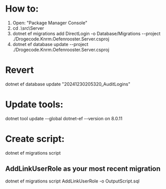 # How to:

1. Open: "Package Manager Console"
2. cd .\src\Server
3. dotnet ef migrations add DirectLogin -o Database/Migrations --project ./Drogecode.Knrm.Oefenrooster.Server.csproj
4. dotnet ef database update --project ./Drogecode.Knrm.Oefenrooster.Server.csproj

# Revert

dotnet ef database update "20241230205320_AuditLogins"

# Update tools:

dotnet tool update --global dotnet-ef --version on 8.0.11

# Create script:

dotnet ef migrations script

## AddLinkUserRole as your most recent migration

dotnet ef migrations script AddLinkUserRole -o OutputScript.sql
